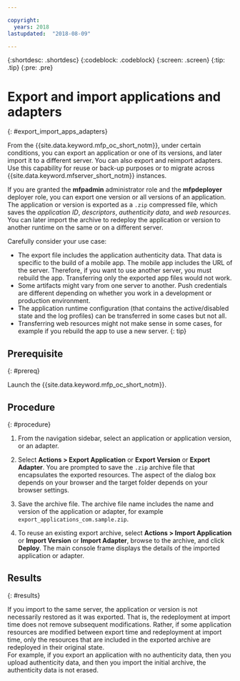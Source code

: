 ```yaml
---

copyright:
  years: 2018
lastupdated:  "2018-08-09"

---
```


{:shortdesc: .shortdesc}
{:codeblock: .codeblock}
{:screen: .screen}
{:tip: .tip}
{:pre: .pre}

# Export and import applications and adapters
{: #export_import_apps_adapters}

From the {{site.data.keyword.mfp_oc_short_notm}}, under certain conditions, you can export an application or one of its versions, and later import it to a different server. You can also export and reimport adapters. Use this capability for reuse or back-up purposes or to migrate across {{site.data.keyword.mfserver_short_notm}} instances.

If you are granted the **mfpadmin** administrator role and the **mfpdeployer** deployer role, you can export one version or all versions of an application. The application or version is exported as a `.zip` compressed file, which saves the *application ID*, *descriptors*, *authenticity data*, and *web resources*. You can later import the archive to redeploy the application or version to another runtime on the same or on a different server.

Carefully consider your use case:
* The export file includes the application authenticity data. That data is specific to the build of a mobile app. The mobile app includes the URL of the server. Therefore, if you want to use another server, you must rebuild the app. Transferring only the exported app files would not work.
* Some artifacts might vary from one server to another. Push credentials are different depending on whether you work in a development or production environment.
* The application runtime configuration (that contains the active/disabled state and the log profiles) can be transferred in some cases but not all.
* Transferring web resources might not make sense in some cases, for example if you rebuild the app to use a new server.
{: tip}

##  Prerequisite
{: #prereq}

Launch the {{site.data.keyword.mfp_oc_short_notm}}.

##  Procedure
{: #procedure}

1.  From the navigation sidebar, select an application or application version, or an adapter.

2.  Select **Actions > Export Application** or **Export Version** or **Export Adapter**.
     You are prompted to save the `.zip` archive file that encapsulates the exported resources. The aspect of the dialog box depends on your browser and the target folder depends on your browser settings.

3.   Save the archive file.
      The archive file name includes the name and version of the application or adapter, for example `export_applications_com.sample.zip`.

4.   To reuse an existing export archive, select **Actions > Import Application** or **Import Version** or **Import Adapter**, browse to the archive, and click **Deploy**.
      The main console frame displays the details of the imported application or adapter.

##    Results
{: #results}

If you import to the same server, the application or version is not necessarily restored as it was exported. That is, the redeployment at import time does not remove subsequent modifications. Rather, if some application resources are modified between export time and redeployment at import time, only the resources that are included in the exported archive are redeployed in their original state.
<br/>
For example, if you export an application with no authenticity data, then you upload authenticity data, and then you import the initial archive, the authenticity data is not erased.
